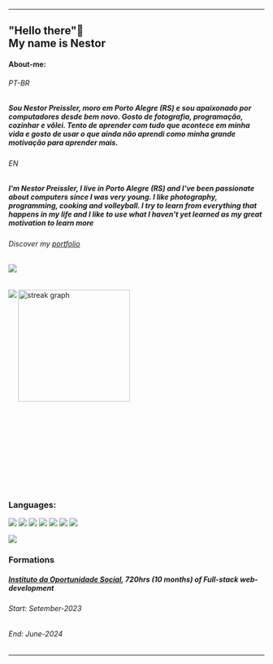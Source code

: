 ___

<h2>"Hello there"👋 
<br> 
My name is Nestor</h2>

<h4>About-me:</h4>
<h6>PT-BR<h6>
<h5>Sou Nestor Preissler, moro em Porto Alegre (RS) e sou apaixonado por computadores desde bem novo. Gosto de fotografia, programação, cozinhar e vôlei. Tento de aprender com tudo que acontece em minha vida e gosto de usar o que ainda não aprendi como minha grande motivação para aprender mais.</h5>
<h6>EN</h6>
<h5>I'm Nestor Preissler, I live in Porto Alegre (RS) and I've been passionate about computers since I was very young. I like photography, programming, cooking and volleyball. I try to learn from everything that happens in my life and I like to use what I haven't yet learned as my great motivation to learn more</h5>

<h6>Discover my <a target="_blank" href="https://npreissler.github.io/Portfolio/">portfolio</a></h6>

<div>
<img src="http://github-profile-summary-cards.vercel.app/api/cards/profile-details?username=nPreissler&theme=transparent">
<br>
 <br>
<br>
<img src="https://streak-stats.demolab.com?user=nPreissler&locale=en&mode=daily&theme=transparent&hide_border=true&border_radius=5&order=3" height="220" alt="streak graph"  />
<img align="left" src="http://github-profile-summary-cards.vercel.app/api/cards/stats?username=nPreissler&theme=transparent">

</div>

<br>
<br>
<br>
<br>
<br>
<br>
<br>
<br>
<br>
<br>

<div>
 
 <h3>Languages:</h3>

<p>
<img src="https://img.shields.io/badge/HTML5-000.svg?style=for-the-badge&logo=HTML5&logoColor=orange">
<img src="https://img.shields.io/badge/CSS3-000.svg?style=for-the-badge&logo=CSS3&logoColor=blue">
<img src="https://img.shields.io/badge/JavaScript-000.svg?style=for-the-badge&logo=JavaScript&logoColor=yellow">
<img src="https://img.shields.io/badge/Python-000.svg?style=for-the-badge&logo=Python&logoColor=lightblue">
<img src="https://img.shields.io/badge/PHP-000.svg?style=for-the-badge&logo=PHP&logoColor=blue">
<img src="https://img.shields.io/badge/MySQL-000.svg?style=for-the-badge&logo=MySQL&logoColor=white">
<img src="https://img.shields.io/badge/Git-000.svg?style=for-the-badge&logo=Git&logoColor=red">
</p>

<img src="http://github-profile-summary-cards.vercel.app/api/cards/repos-per-language?username=nPreissler&theme=transparent&exclude={exclude}">

</div>

<h3>Formations</h3>

<h5><a target="_blank" href="https://ios.org.br/"> Instituto da Oportunidade Social</a>, 720hrs (10 months) of Full-stack web-development </h5>
<h6>Start: Setember-2023</h6>
<h6>End: June-2024 </h6>

___


